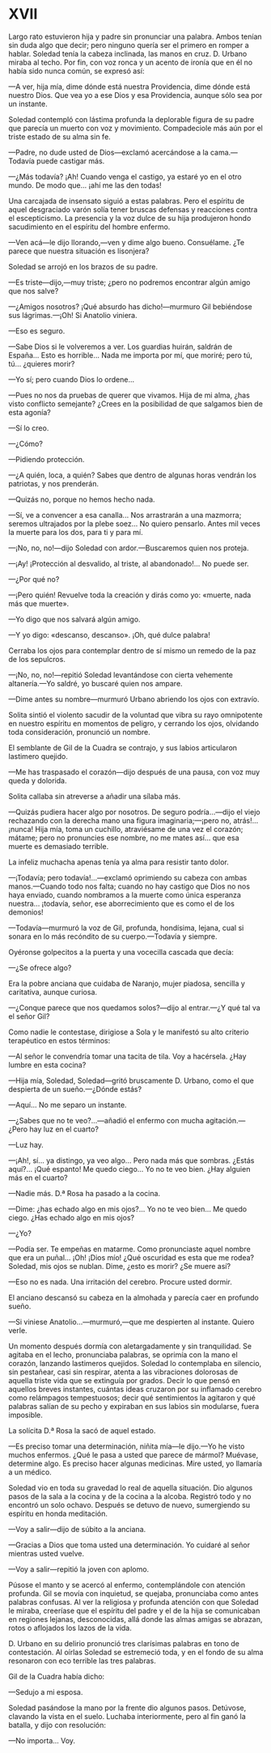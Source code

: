 # XVII

Largo rato estuvieron hija y padre sin pronunciar una palabra. Ambos
tenían sin duda algo que decir; pero ninguno quería ser el primero en romper
a hablar. Soledad tenía la cabeza inclinada, las manos en cruz. D. Urbano
miraba al techo. Por fin, con voz ronca y un acento de ironía que en él no
había sido nunca común, se expresó así:

—A ver, hija mía, dime dónde está nuestra Providencia, dime dónde está
nuestro Dios. Que vea yo a ese Dios y esa Providencia, aunque sólo sea por un
instante.

Soledad contempló con lástima profunda la deplorable figura de su padre
que parecía un muerto con voz y movimiento. Compadeciole más aún por el
triste estado de su alma sin fe.

—Padre, no dude usted de Dios—exclamó acercándose a la cama.—Todavía
puede castigar más.

—¿Más todavía? ¡Ah! Cuando venga el castigo, ya estaré yo en el otro
mundo. De modo que... ¡ahí me las den todas! 

Una carcajada de insensato siguió a estas palabras. Pero el espíritu de
aquel desgraciado varón solía tener bruscas defensas y reacciones contra el
escepticismo. La presencia y la voz dulce de su hija produjeron hondo
sacudimiento en el espíritu del hombre enfermo.

—Ven acá—le dijo llorando,—ven y dime algo bueno. Consuélame. ¿Te
parece que nuestra situación es lisonjera?

Soledad se arrojó en los brazos de su padre.

—Es triste—dijo,—muy triste; ¿pero no podremos encontrar algún amigo que
nos salve?

—¿Amigos nosotros? ¡Qué absurdo has dicho!—murmuro Gil bebiéndose sus
lágrimas.—¡Oh! Si Anatolio viniera.

—Eso es seguro.

—Sabe Dios si le volveremos a ver. Los guardias huirán, saldrán de
España... Esto es horrible... Nada me importa por mí, que moriré; pero tú,
tú... ¿quieres morir?

—Yo sí; pero cuando Dios lo ordene...

—Pues no nos da pruebas de querer que vivamos. Hija de mi alma, ¿has
visto conflicto semejante? ¿Crees en la posibilidad de que salgamos bien de
esta agonía?

—Sí lo creo.

—¿Cómo?

—Pidiendo protección. 

—¿A quién, loca, a quién? Sabes que dentro de algunas horas vendrán los
patriotas, y nos prenderán.

—Quizás no, porque no hemos hecho nada.

—Sí, ve a convencer a esa canalla... Nos arrastrarán a una mazmorra;
seremos ultrajados por la plebe soez... No quiero pensarlo. Antes mil veces la
muerte para los dos, para ti y para mí.

—¡No, no, no!—dijo Soledad con ardor.—Buscaremos quien nos proteja.

—¡Ay! ¡Protección al desvalido, al triste, al abandonado!... No puede ser.

—¿Por qué no?

—¡Pero quién! Revuelve toda la creación y dirás como yo: «muerte, nada
más que muerte».

—Yo digo que nos salvará algún amigo.

—Y yo digo: «descanso, descanso». ¡Oh, qué dulce palabra!

Cerraba los ojos para contemplar dentro de sí mismo un remedo de la paz
de los sepulcros.

—¡No, no, no!—repitió Soledad levantándose con cierta vehemente
altanería.—Yo saldré, yo buscaré quien nos ampare.

—Dime antes su nombre—murmuró Urbano abriendo los ojos con extravío.

Solita sintió el violento sacudir de la voluntad que vibra su rayo
omnipotente en nuestro  espíritu en momentos de peligro, y cerrando
los ojos, olvidando toda consideración, pronunció un nombre.

El semblante de Gil de la Cuadra se contrajo, y sus labios articularon
lastimero quejido.

—Me has traspasado el corazón—dijo después de una pausa, con voz muy
queda y dolorida.

Solita callaba sin atreverse a añadir una sílaba más.

—Quizás pudiera hacer algo por nosotros. De seguro podría...—dijo el viejo
rechazando con la derecha mano una figura imaginaria;—¡pero no, atrás!...
¡nunca! Hija mía, toma un cuchillo, atraviésame de una vez el corazón;
mátame; pero no pronuncies ese nombre, no me mates así... que esa muerte
es demasiado terrible.

La infeliz muchacha apenas tenía ya alma para resistir tanto dolor.

—¡Todavía; pero todavía!...—exclamó oprimiendo su cabeza con ambas
manos.—Cuando todo nos falta; cuando no hay castigo que Dios no nos haya
enviado, cuando nombramos a la muerte como única esperanza nuestra...
¡todavía, señor, ese aborrecimiento que es como el de los demonios!

—Todavía—murmuró la voz de Gil, profunda,  hondísima, lejana, cual
si sonara en lo más recóndito de su cuerpo.—Todavía y siempre.



Oyéronse golpecitos a la puerta y una vocecilla cascada que decía:

—¿Se ofrece algo?

Era la pobre anciana que cuidaba de Naranjo, mujer piadosa, sencilla y
caritativa, aunque curiosa.

—¿Conque parece que nos quedamos solos?—dijo al entrar.—¿Y qué tal va el
señor Gil?

Como nadie le contestase, dirigiose a Sola y le manifestó su alto criterio
terapéutico en estos términos:

—Al señor le convendría tomar una tacita de tila. Voy a hacérsela. ¿Hay
lumbre en esta cocina?

—Hija mía, Soledad, Soledad—gritó bruscamente D. Urbano, como el que
despierta de un sueño.—¿Dónde estás?

—Aquí... No me separo un instante.

—¿Sabes que no te veo?...—añadió el enfermo con mucha agitación.—¿Pero
hay luz en el cuarto?

—Luz hay.

—¡Ah!, sí... ya distingo, ya veo algo... Pero nada más que sombras. ¿Estás
aquí?...  ¡Qué espanto! Me quedo ciego... Yo no te veo bien. ¿Hay
alguien más en el cuarto?

—Nadie más. D.ª Rosa ha pasado a la cocina.

—Dime: ¿has echado algo en mis ojos?... Yo no te veo bien... Me quedo
ciego. ¿Has echado algo en mis ojos?

—¿Yo?

—Podía ser. Te empeñas en matarme. Como pronunciaste aquel nombre
que era un puñal... ¡Oh! ¡Dios mío! ¿Qué oscuridad es esta que me rodea?
Soledad, mis ojos se nublan. Dime, ¿esto es morir? ¿Se muere así?

—Eso no es nada. Una irritación del cerebro. Procure usted dormir.

El anciano descansó su cabeza en la almohada y parecía caer en profundo
sueño.

—Si viniese Anatolio...—murmuró,—que me despierten al instante. Quiero
verle.

Un momento después dormía con aletargadamente y sin tranquilidad. Se agitaba en
el lecho, pronunciaba palabras, se oprimía con la mano el corazón, lanzando
lastimeros quejidos. Soledad lo contemplaba en silencio, sin pestañear, casi
sin respirar, atenta a las vibraciones dolorosas de aquella triste vida que se
extinguía por grados. Decir lo que pensó en aquellos breves instantes, cuántas
ideas cruzaron por su  inflamado cerebro como relámpagos tempestuosos; decir
qué sentimientos la agitaron y qué palabras salían de su pecho y expiraban en
sus labios sin modularse, fuera imposible.

La solícita D.ª Rosa la sacó de aquel estado.

—Es preciso tomar una determinación, niñita mía—le dijo.—Yo he visto
muchos enfermos. ¿Qué le pasa a usted que parece de mármol? Muévase,
determine algo. Es preciso hacer algunas medicinas. Mire usted, yo llamaría a
un médico.

Soledad vio en toda su gravedad lo real de aquella situación. Dio algunos
pasos de la sala a la cocina y de la cocina a la alcoba. Registró todo y no
encontró un solo ochavo. Después se detuvo de nuevo, sumergiendo su
espíritu en honda meditación.

—Voy a salir—dijo de súbito a la anciana.

—Gracias a Dios que toma usted una determinación. Yo cuidaré al señor
mientras usted vuelve.

—Voy a salir—repitió la joven con aplomo.

Púsose el manto y se acercó al enfermo, contemplándole con atención
profunda. Gil se movía con inquietud, se quejaba, pronunciaba como antes
palabras confusas. Al ver la religiosa  y profunda atención con que
Soledad le miraba, creeríase que el espíritu del padre y el de la hija se
comunicaban en regiones lejanas, desconocidas, allá donde las almas amigas
se abrazan, rotos o aflojados los lazos de la vida.

D. Urbano en su delirio pronunció tres clarísimas palabras en tono de
contestación. Al oírlas Soledad se estremeció toda, y en el fondo de su alma
resonaron con eco terrible las tres palabras.

Gil de la Cuadra había dicho:

—Sedujo a mi esposa.

Soledad pasándose la mano por la frente dio algunos pasos. Detúvose,
clavando la vista en el suelo. Luchaba interiormente, pero al fin ganó la
batalla, y dijo con resolución:

—No importa... Voy.
